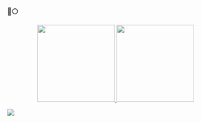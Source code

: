 ### 🚀🌕
<div align="center">
  <a href="https://github.com/FelipeSerikawa">
  <img height="180em" src="https://github-readme-stats.vercel.app/api?username=FelipeSerikawa&show_icons=true&theme=dark&include_all_commits=true&count_private=false"/>
  <img height="180em" src="https://github-readme-stats.vercel.app/api/top-langs/?username=FelipeSerikawa&layout=compact&langs_count=7&theme=dark"/>
</div>


<a href="https://www.linkedin.com/in/felipeserikawa" target="_blank"><img src="https://img.shields.io/badge/-LinkedIn-%230077B5?style=for-the-badge&logo=linkedin&logoColor=white" target="_blank"></a> 
